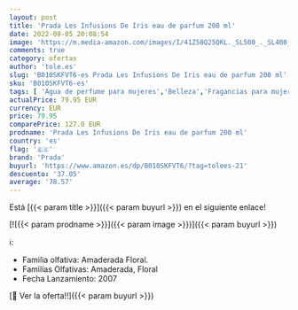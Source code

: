 ```yaml
---
layout: post
title: 'Prada Les Infusions De Iris eau de parfum 200 ml'
date: 2022-08-05 20:08:54
image: 'https://m.media-amazon.com/images/I/41Z58Q25QKL._SL500_._SL400_.jpg'
comments: true
category: ofertas
author: 'tole.es'
slug: 'B010SKFVT6-es Prada Les Infusions De Iris eau de parfum 200 ml'
sku: 'B010SKFVT6-es'
tags: [ 'Agua de perfume para mujeres','Belleza','Fragancias para mujeres','Perfumes y fragancias','de','eau','parfum','prada','🇪🇸', ]
actualPrice: 79.95 EUR
currency: EUR
price: 79.95
comparePrice: 127.0 EUR
prodname: 'Prada Les Infusions De Iris eau de parfum 200 ml'
country: 'es'
flag: '🇪🇸'
brand: 'Prada'
buyurl: 'https://www.amazon.es/dp/B010SKFVT6/?tag=tolees-21'
descuento: '37.05'
average: '78.57'
---
```


Está [{{< param title >}}]({{< param buyurl >}}) en el siguiente enlace!

[![{{< param prodname >}}]({{< param image >}})]({{< param buyurl >}})

ℹ️:

- Familia olfativa: Amaderada Floral.
- Familias Olfativas: Amaderada, Floral
- Fecha Lanzamiento: 2007

[🛒 Ver la oferta!!]({{< param buyurl >}})
